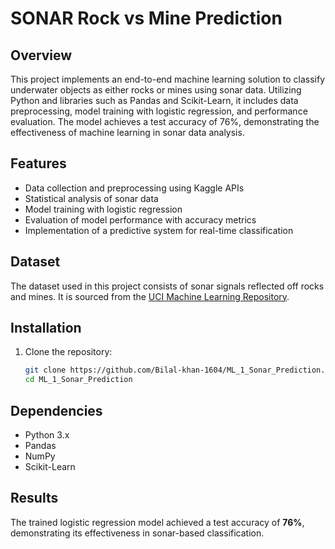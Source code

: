 # SONAR Rock vs Mine Prediction

## Overview
This project implements an end-to-end machine learning solution to classify underwater objects as either rocks or mines using sonar data. Utilizing Python and libraries such as Pandas and Scikit-Learn, it includes data preprocessing, model training with logistic regression, and performance evaluation. The model achieves a test accuracy of 76%, demonstrating the effectiveness of machine learning in sonar data analysis.

## Features
- Data collection and preprocessing using Kaggle APIs
- Statistical analysis of sonar data
- Model training with logistic regression
- Evaluation of model performance with accuracy metrics
- Implementation of a predictive system for real-time classification

## Dataset
The dataset used in this project consists of sonar signals reflected off rocks and mines. It is sourced from the [UCI Machine Learning Repository](https://archive.ics.uci.edu/ml/datasets/Connectionist+Bench+%28Sonar%2C+Mines+vs.+Rocks%29).

## Installation
1. Clone the repository:
   ```bash
   git clone https://github.com/Bilal-khan-1604/ML_1_Sonar_Prediction.git
   cd ML_1_Sonar_Prediction
   ```

## Dependencies
- Python 3.x
- Pandas
- NumPy
- Scikit-Learn

## Results
The trained logistic regression model achieved a test accuracy of **76%**, demonstrating its effectiveness in sonar-based classification.
